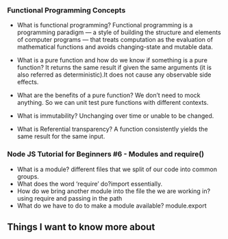 
### Functional Programming Concepts
- What is functional programming?
Functional programming is a programming paradigm — a style of building the structure and elements of computer programs — that treats computation as the evaluation of mathematical functions and avoids changing-state and mutable data.

- What is a pure function and how do we know if something is a pure function?
It returns the same result if given the same arguments (it is also referred as deterministic).It does not cause any observable side effects.

- What are the benefits of a pure function?
We don’t need to mock anything. So we can unit test pure functions with different contexts.


- What is immutability?
Unchanging over time or unable to be changed.

- What is Referential transparency?
A function consistently yields the same result for the same input.

### Node JS Tutorial for Beginners #6 - Modules and require()
- What is a module?
different files that we split of our code into common groups.
- What does the word ‘require’ do?import essentially.
- How do we bring another module into the file the we are working in?
using require and passing in the path
- What do we have to do to make a module available?
module.export
## Things I want to know more about